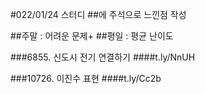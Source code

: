 
#022/01/24 스터디
##에 주석으로 느낀점 작성

##주말 : 어려운 문제+
##평일  : 평균 난이도

###6855. 신도시 전기 연결하기
####t.ly/NnUH

###10726. 이진수 표현
####t.ly/Cc2b
